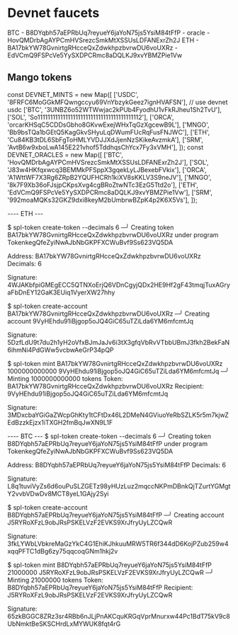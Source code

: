 # Devnet faucets

BTC - B8DYqbh57aEPRbUq7reyueY6jaYoN75js5YsiM84tFfP  - oracle - HovQMDrbAgAYPCmHVSrezcSmkMtXSSUsLDFANExrZh2J
ETH - BA17bkYW78GvnirtgRHcceQxZdwkhpzbvrwDU6voUXRz  - EdVCmQ9FSPcVe5YySXDPCRmc8aDQLKJ9xvYBMZPie1Vw

## Mango tokens

const DEVNET_MINTS = new Map([
  ['USDC', '8FRFC6MoGGkMFQwngccyu69VnYbzykGeez7ignHVAFSN'], // use devnet usdc
  ['BTC', '3UNBZ6o52WTWwjac2kPUb4FyodhU1vFkRJheu1Sh2TvU'],
  ['SOL', 'So11111111111111111111111111111111111111112'],
  ['ORCA', 'orcarKHSqC5CDDsGbho8GKvwExejWHxTqGzXgcewB9L'],
  ['MNGO', 'Bb9bsTQa1bGEtQ5KagGkvSHyuLqDWumFUcRqFusFNJWC'],
  ['ETH', 'Cu84KB3tDL6SbFgToHMLYVDJJXdJjenNzSKikeAvzmkA'],
  ['SRM', 'AvtB6w9xboLwA145E221vhof5TddhqsChYcx7Fy3xVMH'],
]);
const DEVNET_ORACLES = new Map([
  ['BTC', 'HovQMDrbAgAYPCmHVSrezcSmkMtXSSUsLDFANExrZh2J'],
  ['SOL', 'J83w4HKfqxwcq3BEMMkPFSppX3gqekLyLJBexebFVkix'],
  ['ORCA', 'A1WttWF7X3Rg6ZRpB2YQUFHCRh1kiXV8sKKLV3S9neJV'],
  ['MNGO', '8k7F9Xb36oFJsjpCKpsXvg4cgBRoZtwNTc3EzG5Ttd2o'],
  ['ETH', 'EdVCmQ9FSPcVe5YySXDPCRmc8aDQLKJ9xvYBMZPie1Vw'],
  ['SRM', '992moaMQKs32GKZ9dxi8keyM2bUmbrwBZpK4p2K6X5Vs'],
]);

---- ETH ---

$ spl-token create-token  --decimals 6                                                                                                          ─╯
Creating token BA17bkYW78GvnirtgRHcceQxZdwkhpzbvrwDU6voUXRz under program TokenkegQfeZyiNwAJbNbGKPFXCWuBvf9Ss623VQ5DA

Address:  BA17bkYW78GvnirtgRHcceQxZdwkhpzbvrwDU6voUXRz
Decimals:  6

Signature: 4WJAKbfpiGMEgECC5QTNXoErjQ6VDnCgyjQDx2HE9Hf2gF43tmqjTuxAGryaFbDnEY12GaK3EUiq1VyerXW27hhy

$ spl-token create-account BA17bkYW78GvnirtgRHcceQxZdwkhpzbvrwDU6voUXRz                                                                                                             ─╯
Creating account 9VyHEhdu91iBjgop5oJQ4GiC65uTZiLda6YM6mfcmtJq

Signature: 5DzfLdU9t7du2h1yH2oVfxBJmJaJv6i3tX3gfqVbRvVTbbUBmJ3fkh2BekFaN6ihmNi4PdGWw5vcbwAeGrP34pQP

$ spl-token mint BA17bkYW78GvnirtgRHcceQxZdwkhpzbvrwDU6voUXRz 1000000000000 9VyHEhdu91iBjgop5oJQ4GiC65uTZiLda6YM6mfcmtJq                                                            ─╯
Minting 1000000000000 tokens
  Token: BA17bkYW78GvnirtgRHcceQxZdwkhpzbvrwDU6voUXRz
  Recipient: 9VyHEhdu91iBjgop5oJQ4GiC65uTZiLda6YM6mfcmtJq

Signature: 3MDxcbaYGiGaZWcpGhKty1tCFtDx46L2DMeN4GViuoYeRbSZLK5r5m7kjwZEdBzzkEjzx1iTXGH2fmBqJwXN9L1F

---- BTC ---
$  spl-token create-token  --decimals 6                                                                                                                                             ─╯
Creating token B8DYqbh57aEPRbUq7reyueY6jaYoN75js5YsiM84tFfP under program TokenkegQfeZyiNwAJbNbGKPFXCWuBvf9Ss623VQ5DA

Address:  B8DYqbh57aEPRbUq7reyueY6jaYoN75js5YsiM84tFfP
Decimals:  6

Signature: L8q1tuviVyZs6d6ouPuSLZGETz98yHUzLuz2mqccNKPmDBnkQjTZurtYGMgtY2vvbVDwDv8MCT8yeL1GAjy2Syi

$ spl-token create-account B8DYqbh57aEPRbUq7reyueY6jaYoN75js5YsiM84tFfP                                                                                                             ─╯
Creating account J5RYRoXFzL9obJRsPSKELVzF2EVKS9XrJfryUyLZCQwR

Signature: 3fkLYWbLVbkreMaGzYkC4G1EhiKJhkuuMRW5TR6f344dD6KojPZub259w4xqqPFTC1dBg6zy75qqcoqGNm1hkj2v

$  spl-token mint B8DYqbh57aEPRbUq7reyueY6jaYoN75js5YsiM84tFfP 21000000 J5RYRoXFzL9obJRsPSKELVzF2EVKS9XrJfryUyLZCQwR                                                                 ─╯
Minting 21000000 tokens
  Token: B8DYqbh57aEPRbUq7reyueY6jaYoN75js5YsiM84tFfP
  Recipient: J5RYRoXFzL9obJRsPSKELVzF2EVKS9XrJfryUyLZCQwR

Signature: 65zkBGGC8ZRz3sr4RBb6nJLjPnAKCquKRGqVprMnurxw44Pc1BdT75kV9c8UbNmktBeSKSCHrdLxMYWUK8fqt4rG
